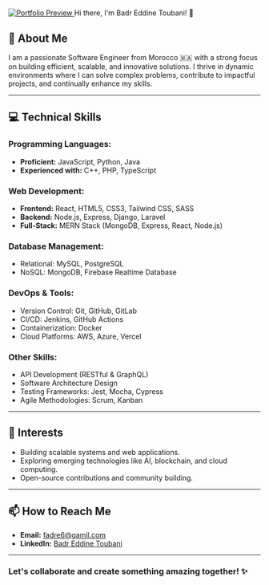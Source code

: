 # <a href="https://toubani-badr-eddine.vercel.app" target="_blank">
  <img src="https://toubani-badr-eddine.vercel.app/profile.jpg" alt="Portfolio Preview">
</a> Hi there, I'm Badr Eddine Toubani! 👋

## 🌟 About Me
I am a passionate Software Engineer from Morocco 🇲🇦 with a strong focus on building efficient, scalable, and innovative solutions. I thrive in dynamic environments where I can solve complex problems, contribute to impactful projects, and continually enhance my skills.

---

## 💻 Technical Skills

### Programming Languages:
- **Proficient:** JavaScript, Python, Java
- **Experienced with:** C++, PHP, TypeScript

### Web Development:
- **Frontend:** React, HTML5, CSS3, Tailwind CSS, SASS
- **Backend:** Node.js, Express, Django, Laravel
- **Full-Stack:** MERN Stack (MongoDB, Express, React, Node.js)

### Database Management:
- Relational: MySQL, PostgreSQL
- NoSQL: MongoDB, Firebase Realtime Database

### DevOps & Tools:
- Version Control: Git, GitHub, GitLab
- CI/CD: Jenkins, GitHub Actions
- Containerization: Docker
- Cloud Platforms: AWS, Azure, Vercel

### Other Skills:
- API Development (RESTful & GraphQL)
- Software Architecture Design
- Testing Frameworks: Jest, Mocha, Cypress
- Agile Methodologies: Scrum, Kanban

---



## 🚀 Interests
- Building scalable systems and web applications.
- Exploring emerging technologies like AI, blockchain, and cloud computing.
- Open-source contributions and community building.

---

## 📫 How to Reach Me
- **Email:** fadre6@gamil.com
- **LinkedIn:** [Badr Eddine Toubani](https://linkedin.com/in/badr-eddine-toubani-5b44361a4)


---

### Let's collaborate and create something amazing together! ✨

